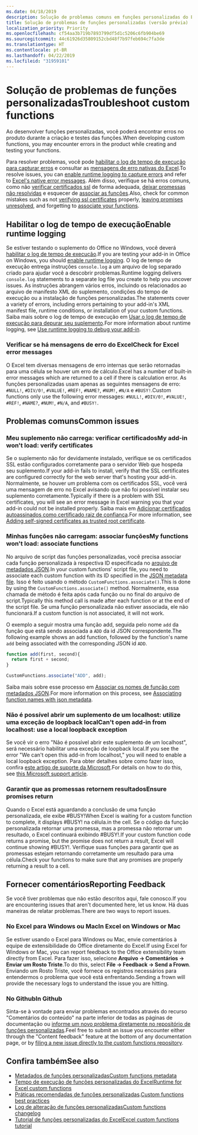 ```yaml
---
ms.date: 04/18/2019
description: Solução de problemas comuns em funções personalizadas do Excel.
title: Solução de problemas de funções personalizadas (versão prévia)
localization_priority: Priority
ms.openlocfilehash: cf54aa3b719b7893799df5d1c5206c6fb904be69
ms.sourcegitcommit: 44c61926d35809152cbd48f7b97feb694c7fa3de
ms.translationtype: HT
ms.contentlocale: pt-BR
ms.lasthandoff: 04/22/2019
ms.locfileid: "31959101"
---
```

# <a name="troubleshoot-custom-functions"></a><span data-ttu-id="c77c6-103">Solução de problemas de funções personalizadas</span><span class="sxs-lookup"><span data-stu-id="c77c6-103">Troubleshoot custom functions</span></span>

<span data-ttu-id="c77c6-104">Ao desenvolver funções personalizadas, você poderá encontrar erros no produto durante a criação e testes das funções.</span><span class="sxs-lookup"><span data-stu-id="c77c6-104">When developing custom functions, you may encounter errors in the product while creating and testing your functions.</span></span>

<span data-ttu-id="c77c6-105">Para resolver problemas, você pode [habilitar o log de tempo de execução para capturar erros](#enable-runtime-logging) e consultar as [mensagens de erro nativas do Excel](#check-for-excel-error-messages).</span><span class="sxs-lookup"><span data-stu-id="c77c6-105">To resolve issues, you can [enable runtime logging to capture errors](#enable-runtime-logging) and refer to [Excel's native error messages](#check-for-excel-error-messages).</span></span> <span data-ttu-id="c77c6-106">Além disso, verifique se há erros comuns, como não [verificar certificados ssl](#my-add-in-wont-load-verify-certificates) de forma adequada, [deixar promessas não resolvidas](#ensure-promises-return) e esquecer de [associar as funções](#my-functions-wont-load-associate-functions).</span><span class="sxs-lookup"><span data-stu-id="c77c6-106">Also, check for common mistakes such as not [verifying ssl certificates](#my-add-in-wont-load-verify-certificates) properly, [leaving promises unresolved](#ensure-promises-return), and forgetting to [associate your functions](#my-functions-wont-load-associate-functions).</span></span>

## <a name="enable-runtime-logging"></a><span data-ttu-id="c77c6-107">Habilitar o log de tempo de execução</span><span class="sxs-lookup"><span data-stu-id="c77c6-107">Enable runtime logging</span></span>

<span data-ttu-id="c77c6-108">Se estiver testando o suplemento do Office no Windows, você deverá [habilitar o log de tempo de execução](/office/dev/add-ins/testing/troubleshoot-manifest#use-runtime-logging-to-debug-your-add-in).</span><span class="sxs-lookup"><span data-stu-id="c77c6-108">If you are testing your add-in in Office on Windows, you should [enable runtime logging](/office/dev/add-ins/testing/troubleshoot-manifest#use-runtime-logging-to-debug-your-add-in).</span></span> <span data-ttu-id="c77c6-109">O log de tempo de execução entrega instruções `console.log` a um arquivo de log separado criado para ajudar você a descobrir problemas.</span><span class="sxs-lookup"><span data-stu-id="c77c6-109">Runtime logging delivers `console.log` statements to a separate log file you create to help you uncover issues.</span></span> <span data-ttu-id="c77c6-110">As instruções abrangem vários erros, incluindo os relacionados ao arquivo de manifesto XML do suplemento, condições do tempo de execução ou a instalação de funções personalizadas.</span><span class="sxs-lookup"><span data-stu-id="c77c6-110">The statements cover a variety of errors, including errors pertaining to your add-in's XML manifest file, runtime conditions, or installation of your custom functions.</span></span>  <span data-ttu-id="c77c6-111">Saiba mais sobre o log de tempo de execução em [Usar o log de tempo de execução para depurar seu suplemento](/office/dev/add-ins/testing/troubleshoot-manifest#use-runtime-logging-to-debug-your-add-in).</span><span class="sxs-lookup"><span data-stu-id="c77c6-111">For more information about runtime logging, see [Use runtime logging to debug your add-in](/office/dev/add-ins/testing/troubleshoot-manifest#use-runtime-logging-to-debug-your-add-in).</span></span>  

### <a name="check-for-excel-error-messages"></a><span data-ttu-id="c77c6-112">Verificar se há mensagens de erro do Excel</span><span class="sxs-lookup"><span data-stu-id="c77c6-112">Check for Excel error messages</span></span>

<span data-ttu-id="c77c6-113">O Excel tem diversas mensagens de erro internas que serão retornadas para uma célula se houver um erro de cálculo.</span><span class="sxs-lookup"><span data-stu-id="c77c6-113">Excel has a number of built-in error messages which are returned to a cell if there is calculation error.</span></span> <span data-ttu-id="c77c6-114">As funções personalizadas usam apenas as seguintes mensagens de erro: `#NULL!`, `#DIV/0!`, `#VALUE!`, `#REF!`, `#NAME?`, `#NUM!`, `#N/A` e `#BUSY!`.</span><span class="sxs-lookup"><span data-stu-id="c77c6-114">Custom functions only use the following error messages: `#NULL!`, `#DIV/0!`, `#VALUE!`, `#REF!`, `#NAME?`, `#NUM!`, `#N/A`, and `#BUSY!`.</span></span>

## <a name="common-issues"></a><span data-ttu-id="c77c6-115">Problemas comuns</span><span class="sxs-lookup"><span data-stu-id="c77c6-115">Common issues</span></span>

### <a name="my-add-in-wont-load-verify-certificates"></a><span data-ttu-id="c77c6-116">Meu suplemento não carrega: verificar certificados</span><span class="sxs-lookup"><span data-stu-id="c77c6-116">My add-in won't load: verify certificates</span></span>

<span data-ttu-id="c77c6-117">Se o suplemento não for devidamente instalado, verifique se os certificados SSL estão configurados corretamente para o servidor Web que hospeda seu suplemento.</span><span class="sxs-lookup"><span data-stu-id="c77c6-117">If your add-in fails to install, verify that the SSL certificates are configured correctly for the web server that's hosting your add-in.</span></span> <span data-ttu-id="c77c6-118">Normalmente, se houver um problema com os certificados SSL, você verá uma mensagem de erro no Excel avisando que não foi possível instalar seu suplemento corretamente.</span><span class="sxs-lookup"><span data-stu-id="c77c6-118">Typically if there is a problem with SSL certificates, you will see an error message in Excel warning you that your add-in could not be installed properly.</span></span> <span data-ttu-id="c77c6-119">Saiba mais em [Adicionar certificados autoassinados como certificado raiz de confiança](https://github.com/OfficeDev/generator-office/blob/master/src/docs/ssl.md).</span><span class="sxs-lookup"><span data-stu-id="c77c6-119">For more information, see [Adding self-signed certificates as trusted root certificate](https://github.com/OfficeDev/generator-office/blob/master/src/docs/ssl.md).</span></span>

### <a name="my-functions-wont-load-associate-functions"></a><span data-ttu-id="c77c6-120">Minhas funções não carregam: associar funções</span><span class="sxs-lookup"><span data-stu-id="c77c6-120">My functions won't load: associate functions</span></span>

<span data-ttu-id="c77c6-121">No arquivo de script das funções personalizadas, você precisa associar cada função personalizada à respectiva ID especificada no [arquivo de metadados JSON](custom-functions-json.md).</span><span class="sxs-lookup"><span data-stu-id="c77c6-121">In your custom functions' script file, you need to associate each custom function with its ID specified in the [JSON metadata file](custom-functions-json.md).</span></span> <span data-ttu-id="c77c6-122">Isso é feito usando o método `CustomFunctions.associate()`.</span><span class="sxs-lookup"><span data-stu-id="c77c6-122">This is done by using the `CustomFunctions.associate()` method.</span></span> <span data-ttu-id="c77c6-123">Normalmente, essa chamada de método é feita após cada função ou no final do arquivo de script.</span><span class="sxs-lookup"><span data-stu-id="c77c6-123">Typically this method call is made after each function or at the end of the script file.</span></span> <span data-ttu-id="c77c6-124">Se uma função personalizada não estiver associada, ele não funcionará.</span><span class="sxs-lookup"><span data-stu-id="c77c6-124">If a custom function is not associated, it will not work.</span></span>

<span data-ttu-id="c77c6-125">O exemplo a seguir mostra uma função add, seguida pelo nome `add` da função que está sendo associada a `ADD` da id JSON correspondente.</span><span class="sxs-lookup"><span data-stu-id="c77c6-125">The following example shows an add function, followed by the function's name `add` being associated with the corresponding JSON id `ADD`.</span></span>

```js
function add(first, second){
  return first + second;
}

CustomFunctions.associate("ADD", add);
```

<span data-ttu-id="c77c6-126">Saiba mais sobre esse processo em [Associar os nomes de função com metadados JSON](/office/dev/add-ins/excel/custom-functions-best-practices#associating-function-names-with-json-metadata).</span><span class="sxs-lookup"><span data-stu-id="c77c6-126">For more information on this process, see [Associating function names with json metadata](/office/dev/add-ins/excel/custom-functions-best-practices#associating-function-names-with-json-metadata).</span></span>

### <a name="cant-open-add-in-from-localhost-use-a-local-loopback-exception"></a><span data-ttu-id="c77c6-127">Não é possível abrir um suplemento de um localhost: utilize uma exceção de loopback local</span><span class="sxs-lookup"><span data-stu-id="c77c6-127">Can't open add-in from localhost: use a local loopback exception</span></span>

<span data-ttu-id="c77c6-128">Se você vir o erro "Não é possível abrir este suplemento de um localhost", será necessário habilitar uma exceção de loopback local.</span><span class="sxs-lookup"><span data-stu-id="c77c6-128">If you see the error "We can't open this add-in from localhost," you will need to enable a local loopback exception.</span></span> <span data-ttu-id="c77c6-129">Para obter detalhes sobre como fazer isso, confira [este artigo de suporte da Microsoft](https://support.microsoft.com/pt-BR/help/4490419/local-loopback-exemption-does-not-work).</span><span class="sxs-lookup"><span data-stu-id="c77c6-129">For details on how to do this, see [this Microsoft support article](https://support.microsoft.com/pt-BR/help/4490419/local-loopback-exemption-does-not-work).</span></span>

### <a name="ensure-promises-return"></a><span data-ttu-id="c77c6-130">Garantir que as promessas retornem resultados</span><span class="sxs-lookup"><span data-stu-id="c77c6-130">Ensure promises return</span></span>

<span data-ttu-id="c77c6-131">Quando o Excel está aguardando a conclusão de uma função personalizada, ele exibe #BUSY!</span><span class="sxs-lookup"><span data-stu-id="c77c6-131">When Excel is waiting for a custom function to complete, it displays #BUSY!</span></span> <span data-ttu-id="c77c6-132">na célula.</span><span class="sxs-lookup"><span data-stu-id="c77c6-132">in the cell.</span></span> <span data-ttu-id="c77c6-133">Se o código da função personalizada retornar uma promessa, mas a promessa não retornar um resultado, o Excel continuará exibindo #BUSY!.</span><span class="sxs-lookup"><span data-stu-id="c77c6-133">If your custom function code returns a promise, but the promise does not return a result, Excel will continue showing #BUSY!.</span></span> <span data-ttu-id="c77c6-134">Verifique suas funções para garantir que as promessas estejam retornando corretamente um resultado para uma célula.</span><span class="sxs-lookup"><span data-stu-id="c77c6-134">Check your functions to make sure that any promises are properly returning a result to a cell.</span></span>

## <a name="reporting-feedback"></a><span data-ttu-id="c77c6-135">Fornecer comentários</span><span class="sxs-lookup"><span data-stu-id="c77c6-135">Reporting Feedback</span></span>

<span data-ttu-id="c77c6-136">Se você tiver problemas que não estão descritos aqui, fale conosco.</span><span class="sxs-lookup"><span data-stu-id="c77c6-136">If you are encountering issues that aren't documented here, let us know.</span></span> <span data-ttu-id="c77c6-137">Há duas maneiras de relatar problemas.</span><span class="sxs-lookup"><span data-stu-id="c77c6-137">There are two ways to report issues.</span></span>

### <a name="in-excel-on-windows-or-mac"></a><span data-ttu-id="c77c6-138">No Excel para Windows ou Mac</span><span class="sxs-lookup"><span data-stu-id="c77c6-138">In Excel on Windows or Mac</span></span>

<span data-ttu-id="c77c6-139">Se estiver usando o Excel para Windows ou Mac, envie comentários à equipe de extensibilidade do Office diretamente do Excel.</span><span class="sxs-lookup"><span data-stu-id="c77c6-139">If using Excel for Windows or Mac, you can report feedback to the Office extensibility team directly from Excel.</span></span> <span data-ttu-id="c77c6-140">Para fazer isso, selecione **Arquivo -> Comentários -> Enviar um Rosto Triste**.</span><span class="sxs-lookup"><span data-stu-id="c77c6-140">To do this, select **File -> Feedback -> Send a Frown**.</span></span> <span data-ttu-id="c77c6-141">Enviando um Rosto Triste, você fornece os registros necessários para entendermos o problema que você está enfrentando.</span><span class="sxs-lookup"><span data-stu-id="c77c6-141">Sending a frown will provide the necessary logs to understand the issue you are hitting.</span></span>

### <a name="in-github"></a><span data-ttu-id="c77c6-142">No Github</span><span class="sxs-lookup"><span data-stu-id="c77c6-142">In Github</span></span>

<span data-ttu-id="c77c6-143">Sinta-se à vontade para enviar problemas encontrados através do recurso "Comentários do conteúdo" na parte inferior de todas as páginas de documentação ou [informe um novo problema diretamente no repositório de funções personalizadas](https://github.com/OfficeDev/Excel-Custom-Functions/issues).</span><span class="sxs-lookup"><span data-stu-id="c77c6-143">Feel free to submit an issue you encounter either through the "Content feedback" feature at the bottom of any documentation page, or by [filing a new issue directly to the custom functions repository](https://github.com/OfficeDev/Excel-Custom-Functions/issues).</span></span>

## <a name="see-also"></a><span data-ttu-id="c77c6-144">Confira também</span><span class="sxs-lookup"><span data-stu-id="c77c6-144">See also</span></span>

* [<span data-ttu-id="c77c6-145">Metadados de funções personalizadas</span><span class="sxs-lookup"><span data-stu-id="c77c6-145">Custom functions metadata</span></span>](custom-functions-json.md)
* [<span data-ttu-id="c77c6-146">Tempo de execução de funções personalizadas do Excel</span><span class="sxs-lookup"><span data-stu-id="c77c6-146">Runtime for Excel custom functions</span></span>](custom-functions-runtime.md)
* <span data-ttu-id="c77c6-147">[Práticas recomendadas de funções personalizadas](custom-functions-best-practices.md).</span><span class="sxs-lookup"><span data-stu-id="c77c6-147">[Custom functions best practices](custom-functions-best-practices.md)</span></span>
* [<span data-ttu-id="c77c6-148">Log de alteração de funções personalizadas</span><span class="sxs-lookup"><span data-stu-id="c77c6-148">Custom functions changelog</span></span>](custom-functions-changelog.md)
* [<span data-ttu-id="c77c6-149">Tutorial de funções personalizadas do Excel</span><span class="sxs-lookup"><span data-stu-id="c77c6-149">Excel custom functions tutorial</span></span>](../tutorials/excel-tutorial-create-custom-functions.md)
